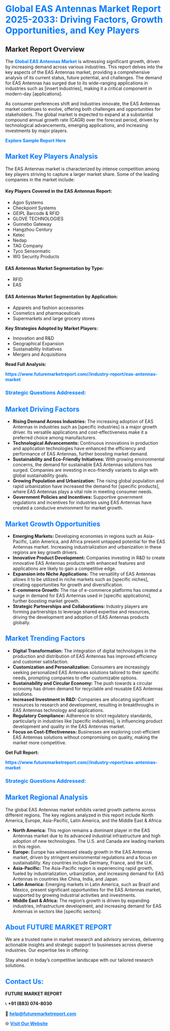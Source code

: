 <h1 style="color: #007BFF;">Global EAS Antennas Market Report 2025-2033: Driving Factors, Growth Opportunities, and Key Players</h1>

<section id="overview">
<h2>Market Report Overview</h2>
<p>The <a href="https://www.futuremarketreport.com//industry-report/eas-antennas-market" style="color: #007BFF; text-decoration: none;"><strong>Global EAS Antennas Market</strong></a> is witnessing significant growth, driven by increasing demand across various industries. This report delves into the key aspects of the EAS Antennas market, providing a comprehensive analysis of its current status, future potential, and challenges. The demand for EAS Antennas has surged due to its wide-ranging applications in industries such as [insert industries], making it a critical component in modern-day [applications].</p>
<p>As consumer preferences shift and industries innovate, the EAS Antennas market continues to evolve, offering both challenges and opportunities for stakeholders. The global market is expected to expand at a substantial compound annual growth rate (CAGR) over the forecast period, driven by technological advancements, emerging applications, and increasing investments by major players.</p>
</section>

<section id="overview">
<p><a href="https://www.futuremarketreport.com//request-sample/reportId=56861" style="color: #007BFF; text-decoration: none;"><strong>Explore Sample Report Here</strong></a></p>
</section>

<section id="key-players">
<h2 style="color: #007BFF;">Market Key Players Analysis</h2>
<p>The EAS Antennas market is characterized by intense competition among key players striving to capture a larger market share. Some of the leading companies in the market include:</p>
<h4>Key Players Covered in the EAS Antennas Report:</h4>
<ul><li>Agon Systems</li><li>Checkpoint Systems</li><li>GEIPL Barcode &amp; RFID</li><li>GLOVE TECHNOLOGIES</li><li>Gunnebo Gateway</li><li>Hangzhou Century</li><li>Ketec</li><li>Nedap</li><li>TAG Company</li><li>Tyco Sensormatic</li><li>WG Security Products</li></ul>
<h4>EAS Antennas Market Segmentation by Type:</h4>
<ul><li>RFID</li><li>EAS</li></ul>

<h4>EAS Antennas Market Segmentation by Application:</h4>
<ul><li>Apparels and fashion accessories</li><li>Cosmetics and pharmaceuticals</li><li>Supermarkets and large grocery stores</li></ul>
<p><strong>Key Strategies Adopted by Market Players:</strong></p>
<ul>
<li>Innovation and R&D</li>
<li>Geographical Expansion</li>
<li>Sustainability Initiatives</li>
<li>Mergers and Acquisitions</li>
</ul>
</section>

<section>
<p><strong>Read Full Analysis: </strong></p><a href="https://www.futuremarketreport.com//industry-report/eas-antennas-market" style="color: #007BFF; text-decoration: none;"><strong>https://www.futuremarketreport.com//industry-report/eas-antennas-market</strong></a>
<h3 style="color: #007BFF;">Strategic Questions Addressed:</h3>
</section>

<section id="driving-factors">
<h2 style="color: #007BFF;">Market Driving Factors</h2>
<ul>
<li><strong>Rising Demand Across Industries:</strong> The increasing adoption of EAS Antennas in industries such as [specific industries] is a major growth driver. Its versatile applications and cost-effectiveness make it a preferred choice among manufacturers.</li>
<li><strong>Technological Advancements:</strong> Continuous innovations in production and application technologies have enhanced the efficiency and performance of EAS Antennas, further boosting market demand.</li>
<li><strong>Sustainability and Eco-Friendly Initiatives:</strong> With growing environmental concerns, the demand for sustainable EAS Antennas solutions has surged. Companies are investing in eco-friendly variants to align with global sustainability goals.</li>
<li><strong>Growing Population and Urbanization:</strong> The rising global population and rapid urbanization have increased the demand for [specific products], where EAS Antennas plays a vital role in meeting consumer needs.</li>
<li><strong>Government Policies and Incentives:</strong> Supportive government regulations and incentives for industries using EAS Antennas have created a conducive environment for market growth.</li>
</ul>
</section>

<section id="growth-opportunities">
<h2 style="color: #007BFF;">Market Growth Opportunities</h2>
<ul>
<li><strong>Emerging Markets:</strong> Developing economies in regions such as Asia-Pacific, Latin America, and Africa present untapped potential for the EAS Antennas market. Increasing industrialization and urbanization in these regions are key growth drivers.</li>
<li><strong>Innovative Product Development:</strong> Companies investing in R&D to create innovative EAS Antennas products with enhanced features and applications are likely to gain a competitive edge.</li>
<li><strong>Expansion into Niche Applications:</strong> The versatility of EAS Antennas allows it to be utilized in niche markets such as [specific niches], creating opportunities for growth and diversification.</li>
<li><strong>E-commerce Growth:</strong> The rise of e-commerce platforms has created a surge in demand for EAS Antennas used in [specific applications], further boosting market growth.</li>
<li><strong>Strategic Partnerships and Collaborations:</strong> Industry players are forming partnerships to leverage shared expertise and resources, driving the development and adoption of EAS Antennas products globally.</li>
</ul>
</section>

<section id="trending-factors">
<h2 style="color: #007BFF;">Market Trending Factors</h2>
<ul>
<li><strong>Digital Transformation:</strong> The integration of digital technologies in the production and distribution of EAS Antennas has improved efficiency and customer satisfaction.</li>
<li><strong>Customization and Personalization:</strong> Consumers are increasingly seeking personalized EAS Antennas solutions tailored to their specific needs, prompting companies to offer customizable options.</li>
<li><strong>Sustainability and Circular Economy:</strong> The push towards a circular economy has driven demand for recyclable and reusable EAS Antennas solutions.</li>
<li><strong>Increased Investment in R&D:</strong> Companies are allocating significant resources to research and development, resulting in breakthroughs in EAS Antennas technology and applications.</li>
<li><strong>Regulatory Compliance:</strong> Adherence to strict regulatory standards, particularly in industries like [specific industries], is influencing product development and quality in the EAS Antennas market.</li>
<li><strong>Focus on Cost-Effectiveness:</strong> Businesses are exploring cost-efficient EAS Antennas solutions without compromising on quality, making the market more competitive.</li>
</ul>
</section>

<section>
<p><strong>Get Full Report: </strong></p><a href="https://www.futuremarketreport.com//industry-report/eas-antennas-market" style="color: #007BFF; text-decoration: none;"><strong>https://www.futuremarketreport.com//industry-report/eas-antennas-market</strong></a>
<h3 style="color: #007BFF;">Strategic Questions Addressed:</h3>
</section>


<section id="regional-analysis">
<h2 style="color: #007BFF;">Market Regional Analysis</h2>
<p>The global EAS Antennas market exhibits varied growth patterns across different regions. The key regions analyzed in this report include North America, Europe, Asia-Pacific, Latin America, and the Middle East & Africa:</p>
<ul>
<li><strong>North America:</strong> This region remains a dominant player in the EAS Antennas market due to its advanced industrial infrastructure and high adoption of new technologies. The U.S. and Canada are leading markets in this region.</li>
<li><strong>Europe:</strong> Europe has witnessed steady growth in the EAS Antennas market, driven by stringent environmental regulations and a focus on sustainability. Key countries include Germany, France, and the U.K.</li>
<li><strong>Asia-Pacific:</strong> The Asia-Pacific region is experiencing rapid growth, fueled by industrialization, urbanization, and increasing demand for EAS Antennas in countries like China, India, and Japan.</li>
<li><strong>Latin America:</strong> Emerging markets in Latin America, such as Brazil and Mexico, present significant opportunities for the EAS Antennas market, supported by growing industrial activities and investments.</li>
<li><strong>Middle East & Africa:</strong> The region’s growth is driven by expanding industries, infrastructure development, and increasing demand for EAS Antennas in sectors like [specific sectors].</li>
</ul>
</section>

<footer>
<h2 style="color: #007BFF;">About FUTURE MARKET REPORT</h2>
<p>We are a trusted name in market research and advisory services, delivering actionable insights and strategic support to businesses across diverse industries. Our expertise lies in offering:</p>

<p>Stay ahead in today’s competitive landscape with our tailored research solutions.</p>

<h2 style="color: #007BFF;">Contact Us:</h2>
<p><strong>FUTURE MARKET REPORT</strong></p>
<p>📞 <strong>+91 (883) 074-8030</strong></p>
<p>📧 <strong><a href="mailto:help@futuremarketreport.com" style="color: #007BFF;">help@futuremarketreport.com</a></strong></p>
<p>🌐 <strong><a href="https://www.futuremarketreport.com/" style="color: #007BFF;">Visit Our Website</a></strong></p>
</footer>